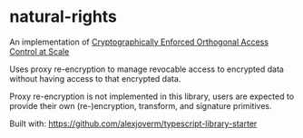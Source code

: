 # natural-rights

An implementation of [Cryptographically Enforced Orthogonal Access Control at Scale](https://dl.acm.org/citation.cfm?id=3201602)

Uses proxy re-encryption to manage revocable access to encrypted data without having access to that encrypted data.

Proxy re-encryption is not implemented in this library, users are expected to provide their own (re-)encryption, transform, and signature primitives.

Built with: https://github.com/alexjoverm/typescript-library-starter
